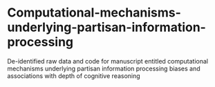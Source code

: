 # Computational-mechanisms-underlying-partisan-information-processing
De-identified raw data and code for manuscript entitled computational mechanisms underlying partisan information processing biases and associations with depth of cognitive reasoning
